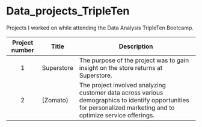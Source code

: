 # Data_projects_TripleTen
Projects I worked on while attending the Data Analysis TripleTen Bootcamp.


| Project number | Title | Description |
| :-----------: | ----------- |----------- |
| 1 | Superstore| The purpose of the project was to gain insight on the store returns at Superstore.|
| 2 | [Zomato) | The project involved analyzing customer data across various demographics to identify opportunities for personalized marketing and to optimize service offerings. |
